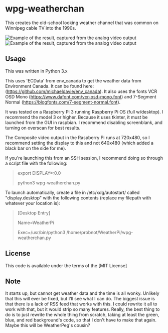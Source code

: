# wpg-weatherchan
This creates the old-school looking weather channel that was common on Winnipeg cable TV into the 1990s.

![Example of the result, captured from the analog video output](https://github.com/probnot/wpg-weatherchan/blob/master/example1.jpg?raw=true)
![Example of the result, captured from the analog video output](https://github.com/probnot/wpg-weatherchan/blob/master/example2.jpg?raw=true)

## Usage

This was written in Python 3.x

This uses 'ECData' from env_canada to get the weather data from Environment Canada. It can be found here: (https://github.com/michaeldavie/env_canada). 
It also uses the fonts VCR OSD Mono (https://www.dafont.com/vcr-osd-mono.font) and 7-Segment Normal (https://blogfonts.com/7-segment-normal.font).

It was tested on a Raspberry Pi 3 running Raspberry Pi OS (full w/desktop). I recommend the model 3 or higher. Because it uses tkinter, it must be launched from the GUI in raspbian. I recommend disabling screenblank, and turning on overscan for best results.

The Composite video output in the Raspberry Pi runs at 720x480, so I recommend setting the display to this and not 640x480 (which added a black bar on the side for me).

If you're launching this from an SSH session, I recommend doing so through a script file with the following:
>export DISPLAY=:0.0
>
>python3 wpg-weatherchan.py

To launch automatically, create a file in /etc/xdg/autostart/ called "display.desktop" with the following contents (replace my filepath with whatever your location is):
>[Desktop Entry]
>
>Name=WeatherPi
>
>Exec=/usr/bin/python3 /home/probnot/WeatherPi/wpg-weatherchan.py

## License

This code is available under the terms of the [MIT License]

## Note

It starts up, but cannot get weather data and the time is all wonky. Unlikely that this will ever be fixed, but I'll see what I can do.
The biggest issue is that there is a lack of RSS feed that works with this. 
I could rewrite it all to work with that, but it would strip so many features. 
Really, the best thing to do is to just rewrite the whole thing from scratch, taking at least the green, blue, and red background's code, so that I don't have to make that again. 
Maybe this will be WeatherPeg's cousin? 